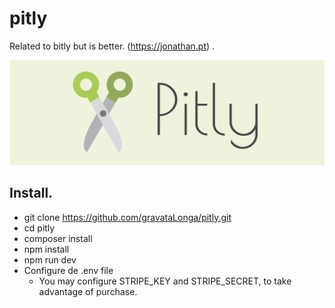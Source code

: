 # pitly
Related to bitly but is better. (https://jonathan.pt) . 

<img src="./pitly-01.png">

## Install. 

 - git clone https://github.com/gravataLonga/pitly.git  
 - cd pitly  
 - composer install  
 - npm install  
 - npm run dev  
 - Configure de .env file  
    - You may configure STRIPE_KEY and STRIPE_SECRET, to take advantage of purchase.  



